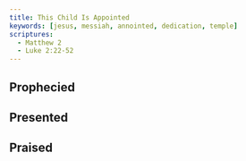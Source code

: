 ```yaml
---
title: This Child Is Appointed
keywords: [jesus, messiah, annointed, dedication, temple]
scriptures: 
  - Matthew 2
  - Luke 2:22-52
---
```


## Prophecied

## Presented

## Praised
